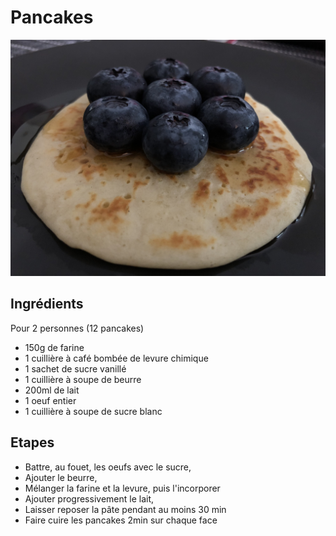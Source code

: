 # Pancakes

![pancakes.jpg](pancakes.jpg)

## Ingrédients
Pour 2 personnes (12 pancakes)

- 150g de farine
- 1 cuillière à café bombée de levure chimique
- 1 sachet de sucre vanillé
- 1 cuillière à soupe de beurre
- 200ml de lait
- 1 oeuf entier
- 1 cuillière à soupe de sucre blanc

## Etapes

- Battre, au fouet, les oeufs avec le sucre, 
- Ajouter le beurre,
- Mélanger la farine et la levure, puis l'incorporer
- Ajouter progressivement le lait, 
- Laisser reposer la pâte pendant au moins 30 min
- Faire cuire les pancakes 2min sur chaque face
